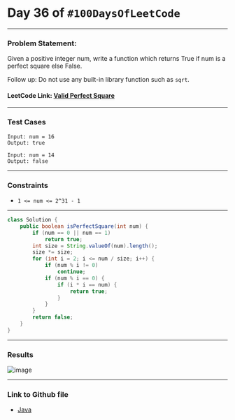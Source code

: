 # Day 36 of `#100DaysOfLeetCode`

___
### Problem Statement:  
Given a positive integer num, write a function which returns True if num is a perfect square else False.

Follow up: Do not use any built-in library function such as `sqrt`.

#### LeetCode Link: [Valid Perfect Square](https://leetcode.com/problems/valid-perfect-square/description/)
___


### Test Cases
```
Input: num = 16
Output: true
```
```
Input: num = 14
Output: false
```
___

### Constraints 
* `1 <= num <= 2^31 - 1`

___
```java
class Solution {
    public boolean isPerfectSquare(int num) {
        if (num == 0 || num == 1)
            return true;
        int size = String.valueOf(num).length();
        size *= size;
        for (int i = 2; i <= num / size; i++) {
            if (num % i != 0)
                continue;
            if (num % i == 0) {
                if (i * i == num) {
                    return true;
                }
            }
        }
        return false;
    }
}
```
___
### Results
![image](https://user-images.githubusercontent.com/31382363/206928487-a137ea84-57f8-4225-a802-441ee7ec39ee.png)

___

### Link to Github file  
* [Java](https://github.com/studentdevelops/100DaysOfLeetCode/blob/855f12a2b939125224d8f4830530ee1e75bc482e/Day36_Valid_Perfect_Sqaure/code.java)
